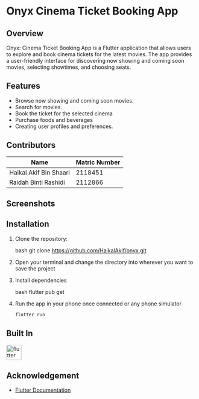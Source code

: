 # Onyx Cinema Ticket Booking App

## Overview

Onyx: Cinema Ticket Booking App is a Flutter application that allows users to explore and book cinema tickets for the latest movies. The app provides a user-friendly interface for discovering now showing and coming soon movies, selecting showtimes, and choosing seats.

## Features

- Browse now showing and coming soon movies.
- Search for movies.
- Book the ticket for the selected cinema
- Purchase foods and beverages
- Creating user profiles and preferences.

## Contributors

|Name                  |Matric Number|
|----------------------|-------------|
|Haikal Akif Bin Shaari|2118451      |
|Raidah Binti Rashidi  |2112866      |

## Screenshots

<!-- Will be a screenshots of the apps later -->

## Installation

1. Clone the repository:

   bash
   git clone https://github.com/HaikalAkif/onyx.git

2. Open your terminal and change the directory into wherever you want to save the project

3. Install dependencies

   bash
   flutter pub get

4. Run the app in your phone once connected or any phone simulator

   ```bash
   flutter run


## Built In

<img src="https://www.vectorlogo.zone/logos/flutterio/flutterio-icon.svg" alt="flutter" width="40" height="40"/>

## Acknowledgement

* <a href='https://docs.flutter.dev/'>Flutter Documentation</a>

